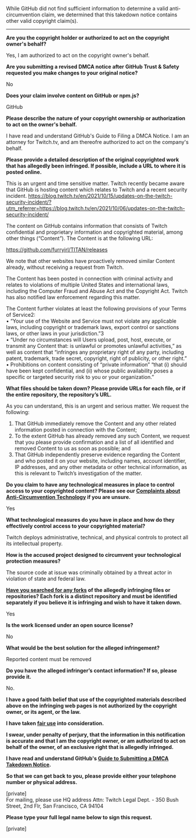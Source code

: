 While GitHub did not find sufficient information to determine a valid anti-circumvention claim, we determined that this takedown notice contains other valid copyright claim(s).

---

**Are you the copyright holder or authorized to act on the copyright owner's behalf?**

Yes, I am authorized to act on the copyright owner's behalf.

**Are you submitting a revised DMCA notice after GitHub Trust & Safety requested you make changes to your original notice?**

No

**Does your claim involve content on GitHub or npm.js?**

GitHub

**Please describe the nature of your copyright ownership or authorization to act on the owner's behalf.**

I have read and understand GitHub's Guide to Filing a DMCA Notice. I am an attorney for Twitch.tv, and am thereofre authorized to act on the company's behalf.

**Please provide a detailed description of the original copyrighted work that has allegedly been infringed. If possible, include a URL to where it is posted online.**

This is an urgent and time sensitive matter. Twitch recently became aware that GitHub is hosting content which relates to Twitch and a recent security incident. https://blog.twitch.tv/en/2021/10/15/updates-on-the-twitch-security-incident/?utm_referrer=https://blog.twitch.tv/en/2021/10/06/updates-on-the-twitch-security-incident/

The content on GitHub contains information that consists of Twitch confidential and proprietary information and copyrighted material, among other things (“Content”). The Content is at the following URL:

https://github.com/furryirl/TITAN/releases

We note that other websites have proactively removed similar Content already, without receiving a request from Twitch.

The Content has been posted in connection with criminal activity and relates to violations of multiple United States and international laws, including the Computer Fraud and Abuse Act and the Copyright Act. Twitch has also notified law enforcement regarding this matter.

The Content further violates at least the following provisions of your Terms of Service2:  
• “Your use of the Website and Service must not violate any applicable laws, including copyright or trademark laws, export control or sanctions laws, or other laws in your jurisdiction.”3  
• “Under no circumstances will Users upload, post, host, execute, or transmit any Content that: is unlawful or promotes unlawful activities,” as well as content that “infringes any proprietary right of any party, including patent, trademark, trade secret, copyright, right of publicity, or other right.”  
• Prohibitions on content consisting of “private information” “that (i) should have been kept confidential, and (ii) whose public availability poses a specific or targeted security risk to you or your organization.”

**What files should be taken down? Please provide URLs for each file, or if the entire repository, the repository’s URL.**

As you can understand, this is an urgent and serious matter. We request the following:  
1. That GitHub immediately remove the Content and any other related information posted in connection with the Content;  
2. To the extent GitHub has already removed any such Content, we request that you please provide confirmation and a list of all identified and removed Content to us as soon as possible; and  
3. That GitHub independently preserve evidence regarding the Content and who posted it on your website, including names, account identifier, IP addresses, and any other metadata or other technical information, as this is relevant to Twitch’s investigation of the matter.

**Do you claim to have any technological measures in place to control access to your copyrighted content? Please see our <a href="https://docs.github.com/articles/guide-to-submitting-a-dmca-takedown-notice#complaints-about-anti-circumvention-technology">Complaints about Anti-Circumvention Technology</a> if you are unsure.**

Yes

**What technological measures do you have in place and how do they effectively control access to your copyrighted material?**

Twitch deploys administrative, technical, and physical controls to protect all its intellectual property.

**How is the accused project designed to circumvent your technological protection measures?**

The source code at issue was criminally obtained by a threat actor in violation of state and federal law.

**<a href="https://docs.github.com/articles/dmca-takedown-policy#b-what-about-forks-or-whats-a-fork">Have you searched for any forks</a> of the allegedly infringing files or repositories? Each fork is a distinct repository and must be identified separately if you believe it is infringing and wish to have it taken down.**

Yes

**Is the work licensed under an open source license?**

No

**What would be the best solution for the alleged infringement?**

Reported content must be removed

**Do you have the alleged infringer’s contact information? If so, please provide it.**

No.

**I have a good faith belief that use of the copyrighted materials described above on the infringing web pages is not authorized by the copyright owner, or its agent, or the law.**

**I have taken <a href="https://www.lumendatabase.org/topics/22">fair use</a> into consideration.**

**I swear, under penalty of perjury, that the information in this notification is accurate and that I am the copyright owner, or am authorized to act on behalf of the owner, of an exclusive right that is allegedly infringed.**

**I have read and understand GitHub's <a href="https://docs.github.com/articles/guide-to-submitting-a-dmca-takedown-notice/">Guide to Submitting a DMCA Takedown Notice</a>.**

**So that we can get back to you, please provide either your telephone number or physical address.**

[private]  
For mailing, please use HQ address Attn: Twitch Legal Dept. - 350 Bush Street, 2nd Flr, San Francisco, CA 94104

**Please type your full legal name below to sign this request.**

[private]
